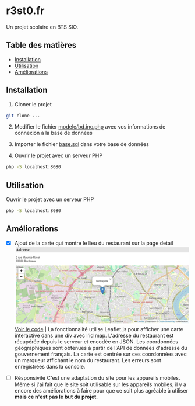 # r3st0.fr

Un projet scolaire en BTS SIO.

## Table des matières

- [Installation](#installation)
- [Utilisation](#utilisation)
- [Améliorations](#améliorations)

## Installation

1. Cloner le projet
```bash 
git clone ...
```

2. Modifier le fichier [modele/bd.inc.php](modele/bd.inc.php) avec vos informations de connexion à la base de données

3. Importer le fichier [base.sql](base.sql) dans votre base de données

4. Ouvrir le projet avec un serveur PHP
```bash
php -S localhost:8080
```

## Utilisation

Ouvrir le projet avec un serveur PHP
```bash
php -S localhost:8080
```

## Améliorations

- [x] Ajout de la carte qui montre le lieu du restaurant sur la page detail
![capture d'écran](image.png)
[Voir le code](https://github.com/andronedev/sio_r3st0/blob/f103856713e5f9400fc19c1aab0e65750c7ec669/vue/vueDetailResto.php#L52) | 
La fonctionnalité utilise Leaflet.js pour afficher une carte interactive dans une div avec l'id map. L'adresse du restaurant est récupérée depuis le serveur et encodée en JSON. Les coordonnées géographiques sont obtenues à partir de l'API de données d'adresse du gouvernement français. La carte est centrée sur ces coordonnées avec un marqueur affichant le nom du restaurant. Les erreurs sont enregistrées dans la console.

- [ ] Résponsivité
C'est une adaptation du site pour les appareils mobiles. Même si j'ai fait que le site soit utilisable sur les appareils mobiles, il y a encore des améliorations à faire pour que ce soit plus agréable à utiliser **mais ce n'est pas le but du projet**.

